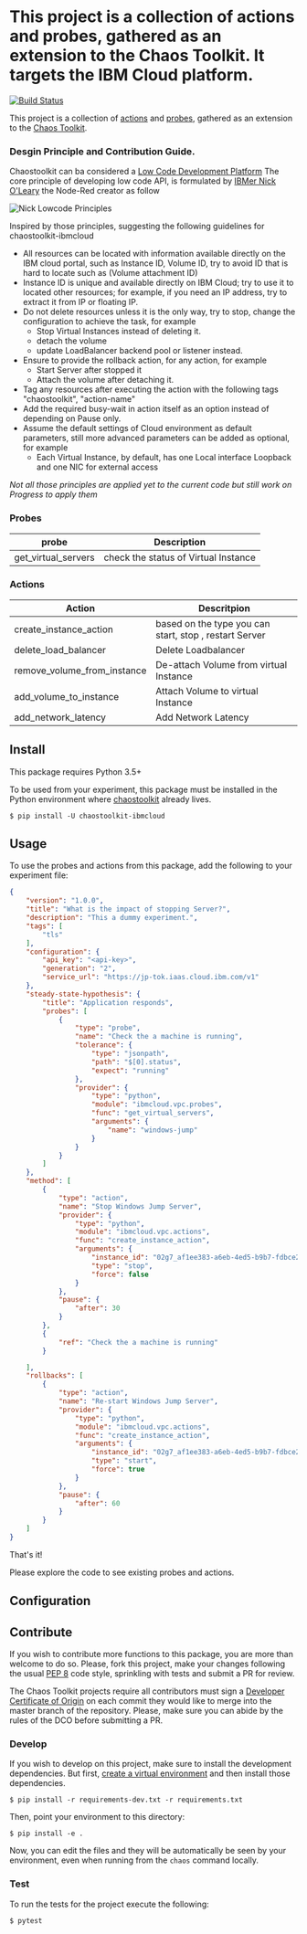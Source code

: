 # This project is a collection of actions and probes, gathered as an extension to the Chaos Toolkit. It targets the IBM Cloud platform.

[![Build Status](https://travis.ibm.com/Ahmed-Sayed-Hassan/chaostoolkit-ibmcloud.svg?token=Gz9qQvEsAkRRVj6sGwRD&branch=master)](https://travis.ibm.com/Ahmed-Sayed-Hassan/chaostoolkit-ibmcloud)


This project is a collection of [actions][] and [probes][], gathered as an
extension to the [Chaos Toolkit][chaostoolkit].

[actions]: http://chaostoolkit.org/reference/api/experiment/#action
[probes]: http://chaostoolkit.org/reference/api/experiment/#probe
[chaostoolkit]: http://chaostoolkit.org

### Desgin Principle and Contribution Guide.

Chaostoolkit can ba considered a [Low Code Development Platform](https://en.wikipedia.org/wiki/Low-code_development_platform#:~:text=A%20low%2Dcode%20development%20platform,traditional%20hand%2Dcoded%20computer%20programming.)  The core principle of developing low code API, is formulated by [IBMer Nick O'Leary](https://twitter.com/knolleary/status/1275740133975785472)  the Node-Red creator as follow 

![Nick Lowcode Principles](https://raw.githubusercontent.com/ahmadsayed/node-red-contrib-web-babylonjs/master/snapshots/principles.png)

Inspired by those principles, suggesting the following guidelines  for chaostoolkit-ibmcloud

* All resources can be located with information available directly on the IBM cloud portal, such as Instance ID, Volume ID, try to avoid ID that is hard to locate such as (Volume attachment ID)
* Instance ID is unique and available directly on IBM Cloud; try to use it to located other resources; for example, if you need an IP address, try to extract it from IP or floating IP.
* Do not delete resources unless it is the only way, try to stop, change the configuration to achieve the task, for example
  - Stop Virtual Instances instead of deleting it.
  - detach the volume
  - update LoadBalancer backend pool or listener instead.
* Ensure to provide the rollback action, for any action, for example 
  - Start Server after stopped it 
  - Attach the volume after detaching it.
* Tag any resources after executing the action with the following tags "chaostoolkit", "action-name"
* Add the required busy-wait in action itself as an option instead of depending on Pause only.
* Assume the default settings of Cloud environment as default parameters, still more advanced parameters can be added as optional, for example
  - Each Virtual Instance, by default, has one Local interface Loopback and one NIC for external access
  
*Not all those principles are applied yet to the current code but still work on Progress to apply them*

### Probes

|probe| Description|
|------|-------------|
|get_virtual_servers | check the status of Virtual Instance|

### Actions

|Action | Descritpion |
|--------|------------|
|create_instance_action | based on the type you can start, stop , restart Server |
|delete_load_balancer | Delete Loadbalancer|
|remove_volume_from_instance | De-attach Volume from  virtual Instance |
|add_volume_to_instance | Attach Volume to virtual Instance |
|add_network_latency | Add Network Latency |
## Install

This package requires Python 3.5+

To be used from your experiment, this package must be installed in the Python
environment where [chaostoolkit][] already lives.

```
$ pip install -U chaostoolkit-ibmcloud
```

## Usage

To use the probes and actions from this package, add the following to your
experiment file:

```json
{
    "version": "1.0.0",
    "title": "What is the impact of stopping Server?",
    "description": "This a dummy experiment.",
    "tags": [
        "tls"
    ],
    "configuration": {
        "api_key": "<api-key>",
        "generation": "2",
        "service_url": "https://jp-tok.iaas.cloud.ibm.com/v1"
    },
    "steady-state-hypothesis": {
        "title": "Application responds",
        "probes": [
            {
                "type": "probe",
                "name": "Check the a machine is running",
                "tolerance": {
                    "type": "jsonpath",
                    "path": "$[0].status",
                    "expect": "running"
                },
                "provider": {
                    "type": "python",
                    "module": "ibmcloud.vpc.probes",
                    "func": "get_virtual_servers",
                    "arguments": {
                        "name": "windows-jump"
                    }
                }
            }
        ]
    },
    "method": [
        {
            "type": "action",
            "name": "Stop Windows Jump Server",
            "provider": {
                "type": "python",
                "module": "ibmcloud.vpc.actions",
                "func": "create_instance_action",
                "arguments": {
                    "instance_id": "02g7_af1ee383-a6eb-4ed5-b9b7-fdbce23a25c2",
                    "type": "stop",
                    "force": false
                }
            },
            "pause": {
                "after": 30
            }
        },
        {
            "ref": "Check the a machine is running"
        }

    ],
    "rollbacks": [
        {
            "type": "action",
            "name": "Re-start Windows Jump Server",
            "provider": {
                "type": "python",
                "module": "ibmcloud.vpc.actions",
                "func": "create_instance_action",
                "arguments": {
                    "instance_id": "02g7_af1ee383-a6eb-4ed5-b9b7-fdbce23a25c2",
                    "type": "start",
                    "force": true
                }
            },
            "pause": {
                "after": 60
            }
        }
    ]
}

```

That's it!

Please explore the code to see existing probes and actions.

## Configuration


## Contribute

If you wish to contribute more functions to this package, you are more than
welcome to do so. Please, fork this project, make your changes following the
usual [PEP 8][pep8] code style, sprinkling with tests and submit a PR for
review.

[pep8]: https://pycodestyle.readthedocs.io/en/latest/

The Chaos Toolkit projects require all contributors must sign a
[Developer Certificate of Origin][dco] on each commit they would like to merge
into the master branch of the repository. Please, make sure you can abide by
the rules of the DCO before submitting a PR.

[dco]: https://github.com/probot/dco#how-it-works

### Develop

If you wish to develop on this project, make sure to install the development
dependencies. But first, [create a virtual environment][venv] and then install
those dependencies.

[venv]: http://chaostoolkit.org/reference/usage/install/#create-a-virtual-environment

```console
$ pip install -r requirements-dev.txt -r requirements.txt
```

Then, point your environment to this directory:

```console
$ pip install -e .
```

Now, you can edit the files and they will be automatically be seen by your
environment, even when running from the `chaos` command locally.

### Test

To run the tests for the project execute the following:

```
$ pytest
```

